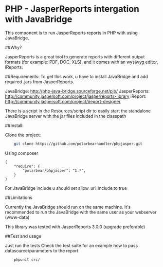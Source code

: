 PHP - JasperReports intergation with JavaBridge
====
This component is to run JasperReports reports in PHP with using JavaBridge.

##Why?

JasperReports is a great tool to generate reports with different output formats (for example: PDF, DOC, XLS),
and it comes with an wysiwyg editor, iReports.

##Requirements:
To get this work, u have to install JavaBridge and add required .jars from JasperReports.

JavaBridge: http://php-java-bridge.sourceforge.net/pjb/
JasperReports: http://community.jaspersoft.com/project/jasperreports-library
iReport: http://community.jaspersoft.com/project/ireport-designer

There is a script in the Resources/script dir to easily start the standalone JavaBridge server with the jar files included in the classpath

##Install:

Clone the project:
```BASH
    git clone https://github.com/polarbearhandler/phpjasper.git
```

Using composer
```YML
{
    "require": {
        "polarbear/phpjasper": "1.*",
    }
}
```
For JavaBridge include u should set allow_url_include to true

##Limitations

Currently the JavaBridge should run on the same machine.
It's recommended to run the JavaBridge with the same user as your webserver (www-data)

This library was tested with JasperReports 3.0.0 (upgrade preferable)

##Test and usage

Just run the tests
Check the test suite for an example how to pass datasource/parameters to the report

```BASH
    phpunit src/
```
